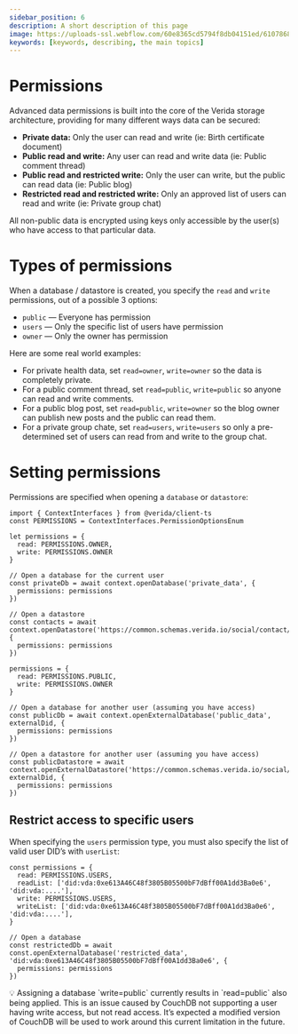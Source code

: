 ```yaml
---
sidebar_position: 6
description: A short description of this page
image: https://uploads-ssl.webflow.com/60e8365cd5794f8db04151ed/6107868980521e0acf27b2d9_favicon.svg
keywords: [keywords, describing, the main topics]
---
```

# Permissions

Advanced data permissions is built into the core of the Verida storage architecture, providing for many different ways data can be secured:

- **Private data:** Only the user can read and write (ie: Birth certificate document)
- **Public read and write:** Any user can read and write data (ie: Public comment thread)
- **Public read and restricted write:** Only the user can write, but the public can read data (ie: Public blog)
- **Restricted read and restricted write:** Only an approved list of users can read and write (ie: Private group chat)

All non-public data is encrypted using keys only accessible by the user(s) who have access to that particular data.

# Types of permissions

When a database / datastore is created, you specify the `read` and `write` permissions, out of a possible 3 options:

- `public` — Everyone has permission
- `users` — Only the specific list of users have permission
- `owner` — Only the owner has permission

Here are some real world examples:

- For private health data, set `read=owner`, `write=owner` so the data is completely private.
- For a public comment thread, set `read=public`, `write=public` so anyone can read and write comments.
- For a public blog post, set `read=public`, `write=owner` so the blog owner can publish new posts and the public can read them.
- For a private group chate, set `read=users`, `write=users` so only a pre-determined set of users can read from and write to the group chat.

# Setting permissions

Permissions are specified when opening a `database` or `datastore`:

```tsx
import { ContextInterfaces } from @verida/client-ts
const PERMISSIONS = ContextInterfaces.PermissionOptionsEnum

let permissions = {
  read: PERMISSIONS.OWNER,
  write: PERMISSIONS.OWNER
}

// Open a database for the current user
const privateDb = await context.openDatabase('private_data', {
  permissions: permissions
})

// Open a datastore
const contacts = await context.openDatastore('https://common.schemas.verida.io/social/contact/v0.1.0/schema.json', {
  permissions: permissions
})

permissions = {
  read: PERMISSIONS.PUBLIC,
  write: PERMISSIONS.OWNER
}

// Open a database for another user (assuming you have access)
const publicDb = await context.openExternalDatabase('public_data', externalDid, {
  permissions: permissions
})

// Open a datastore for another user (assuming you have access)
const publicDatastore = await context.openExternalDatastore('https://common.schemas.verida.io/social/contact/v0.1.0/schema.json', externalDid, {
  permissions: permissions
})
```

## Restrict access to specific users

When specifying the `users` permission type, you must also specify the list of valid user DID’s with `userList`:

```tsx
const permissions = {
  read: PERMISSIONS.USERS,
  readList: ['did:vda:0xe613A46C48f3805B05500bF7dBff00A1dd3Ba0e6', 'did:vda:....'],
  write: PERMISSIONS.USERS,
  writeList: ['did:vda:0xe613A46C48f3805B05500bF7dBff00A1dd3Ba0e6', 'did:vda:....'],
}

// Open a database
const restrictedDb = await const.openExternalDatabase('restricted_data', 'did:vda:0xe613A46C48f3805B05500bF7dBff00A1dd3Ba0e6', {
  permissions: permissions
})
```

<aside>
💡 Assigning a database `write=public` currently results in `read=public` also being applied. This is an issue caused by CouchDB not supporting a user having write access, but not read access. It’s expected a modified version of CouchDB will be used to work around this current limitation in the future.

</aside>